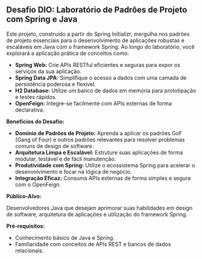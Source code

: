 ## Desafio DIO: Laboratório de Padrões de Projeto com Spring e Java

Este projeto, construído a partir do Spring Initializr, mergulha nos padrões de projeto essenciais para o desenvolvimento de aplicações robustas e escaláveis em Java com o framework Spring. Ao longo do laboratório, você explorará a aplicação prática de conceitos como:

* **Spring Web:** Crie APIs RESTful eficientes e seguras para expor os serviços da sua aplicação.
* **Spring Data JPA:** Simplifique o acesso a dados com uma camada de persistência poderosa e flexível.
* **H2 Database:** Utilize um banco de dados em memória para prototipação e testes rápidos.
* **OpenFeign:** Integre-se facilmente com APIs externas de forma declarativa.

**Benefícios do Desafio:**

* **Domínio de Padrões de Projeto:** Aprenda a aplicar os padrões GoF (Gang of Four) e outros padrões relevantes para resolver problemas comuns de design de software.
* **Arquitetura Limpa e Escalável:** Estruture suas aplicações de forma modular, testável e de fácil manutenção.
* **Produtividade com Spring:** Utilize o ecossistema Spring para acelerar o desenvolvimento e focar na lógica de negócio.
* **Integração Eficaz:** Consuma APIs externas de forma simples e segura com o OpenFeign.

**Público-Alvo:**

Desenvolvedores Java que desejam aprimorar suas habilidades em design de software, arquitetura de aplicações e utilização do framework Spring.

**Pré-requisitos:**

* Conhecimento básico de Java e Spring.
* Familiaridade com conceitos de APIs REST e bancos de dados relacionais.
